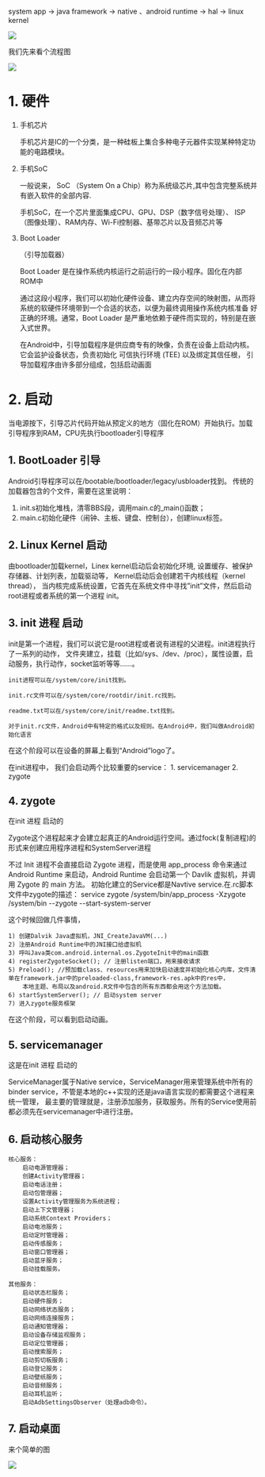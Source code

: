 

#
system app -> java framework -> native 、android runtime -> hal -> linux kernel

![](https://github.com/fumeidonga/markdownPic/blob/master/yuanli/android.png?raw=true)


我们先来看个流程图

![](https://github.com/fumeidonga/markdownPic/blob/master/yuanli/android_start.png?raw=true)

# 1. 硬件

1. 手机芯片

    手机芯片是IC的一个分类，是一种硅板上集合多种电子元器件实现某种特定功能的电路模块。

2. 手机SoC

    一般说来， SoC （System On a Chip）称为系统级芯片,其中包含完整系统并有嵌入软件的全部内容.
    
    手机SoC，在一个芯片里面集成CPU、GPU、DSP（数字信号处理）、 ISP（图像处理）、RAM内存、Wi-Fi控制器、基带芯片以及音频芯片等

    

3. Boot Loader

    （引导加载器）

    Boot Loader 是在操作系统内核运行之前运行的一段小程序。固化在内部ROM中
    
    通过这段小程序，我们可以初始化硬件设备、建立内存空间的映射图，从而将系统的软硬件环境带到一个合适的状态，以便为最终调用操作系统内核准备
    好正确的环境。通常，Boot Loader 是严重地依赖于硬件而实现的，特别是在嵌入式世界。
    
    在Android中，引导加载程序是供应商专有的映像，负责在设备上启动内核。它会监护设备状态，负责初始化
    可信执行环境 (TEE) 以及绑定其信任根， 引导加载程序由许多部分组成，包括启动画面


# 2. 启动

当电源按下，引导芯片代码开始从预定义的地方（固化在ROM）开始执行。加载引导程序到RAM，CPU先执行bootloader引导程序


## 1. BootLoader 引导
Android引导程序可以在/bootable/bootloader/legacy/usbloader找到。
传统的加载器包含的个文件，需要在这里说明：

1. init.s初始化堆栈，清零BBS段，调用main.c的_main()函数；
2. main.c初始化硬件（闹钟、主板、键盘、控制台），创建linux标签。

## 2. Linux Kernel 启动

由bootloader加载kernel，Linex kernel启动后会初始化环境, 设置缓存、被保护存储器、计划列表，加载驱动等，
Kernel启动后会创建若干内核线程（kernel thread），
当内核完成系统设置，它首先在系统文件中寻找”init”文件，然后启动root进程或者系统的第一个进程 init。

    

## 3. init 进程 启动
init是第一个进程，我们可以说它是root进程或者说有进程的父进程。init进程执行了一系列的动作，
文件夹建立，挂载（比如/sys、/dev、/proc），属性设置，启动服务，执行动作，socket监听等等……。

    init进程可以在/system/core/init找到。
    
    init.rc文件可以在/system/core/rootdir/init.rc找到。
    
    readme.txt可以在/system/core/init/readme.txt找到。
    
    对于init.rc文件，Android中有特定的格式以及规则。在Android中，我们叫做Android初始化语言

在这个阶段可以在设备的屏幕上看到“Android”logo了。

在init进程中， 我们会启动两个比较重要的service： 1. servicemanager 2. zygote


## 4. zygote
在init 进程 启动的

Zygote这个进程起来才会建立起真正的Android运行空间。通过fock(复制进程)的形式来创建应用程序进程和SystemServer进程

不过 Init 进程不会直接启动 Zygote 进程，而是使用 app_process 命令来通过 Android Runtime 来启动，Android Runtime 会启动第一个 Davlik 虚拟机，并调用 Zygote 的 main 方法。
初始化建立的Service都是Navtive service.在.rc脚本文件中zygote的描述：
service zygote /system/bin/app_process -Xzygote /system/bin --zygote --start-system-server

这个时候回做几件事情，

    1) 创建Dalvik Java虚拟机，JNI_CreateJavaVM(...)
    2) 注册Android Runtime中的JNI接口给虚拟机
    3) 呼叫Java类com.android.internal.os.ZygoteInit中的main函数
    4) registerZygoteSocket(); // 注册listen端口，用来接收请求
    5) Preload(); //预加载class、resources用来加快启动速度并初始化核心内库，文件清单在framework.jar中的preloaded-class,framework-res.apk中的res中，
        本地主题、布局以及android.R文件中包含的所有东西都会用这个方法加载。
    6) startSystemServer(); // 启动system server
    7) 进入zygote服务框架
    
在这个阶段，可以看到启动动画。

## 5. servicemanager
这是在init 进程 启动的

ServiceManager属于Native service，ServiceManager用来管理系统中所有的binder service，不管是本地的c++实现的还是java语言实现的都需要这个进程来统一管理，
最主要的管理就是，注册添加服务，获取服务。所有的Service使用前都必须先在servicemanager中进行注册。

## 6. 启动核心服务
    核心服务：
        启动电源管理器；
        创建Activity管理器；
        启动电话注册；
        启动包管理器；
        设置Activity管理服务为系统进程；
        启动上下文管理器；
        启动系统Context Providers；
        启动电池服务；
        启动定时管理器；
        启动传感服务；
        启动窗口管理器；
        启动蓝牙服务；
        启动挂载服务。
    
    其他服务：
        启动状态栏服务；
        启动硬件服务；
        启动网络状态服务；
        启动网络连接服务；
        启动通知管理器；
        启动设备存储监视服务；
        启动定位管理器；
        启动搜索服务；
        启动剪切板服务；
        启动登记服务；
        启动壁纸服务；
        启动音频服务；
        启动耳机监听；
        启动AdbSettingsObserver（处理adb命令）。
        
## 7. 启动桌面        
       
 来个简单的图
       
![](https://github.com/fumeidonga/markdownPic/blob/master/yuanli/android_start1.png?raw=true)
       
 